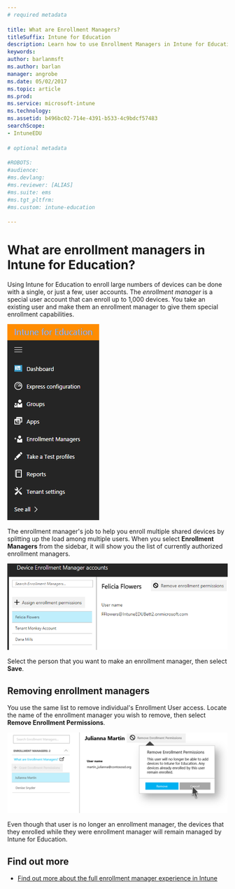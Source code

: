 ```yaml
---
# required metadata

title: What are Enrollment Managers?
titleSuffix: Intune for Education
description: Learn how to use Enrollment Managers in Intune for Education.
keywords:
author: barlanmsft
ms.author: barlan
manager: angrobe
ms.date: 05/02/2017
ms.topic: article
ms.prod:
ms.service: microsoft-intune
ms.technology:
ms.assetid: b496bc02-714e-4391-b533-4c9bdcf57483
searchScope:
- IntuneEDU

# optional metadata

#ROBOTS:
#audience:
#ms.devlang:
#ms.reviewer: [ALIAS]
#ms.suite: ems
#ms.tgt_pltfrm:
#ms.custom: intune-education

---
```


# What are enrollment managers in Intune for Education?

Using Intune for Education to enroll large numbers of devices can be done with a single, or just a few, user accounts. The _enrollment manager_ is a special user account that can enroll up to 1,000 devices. You take an existing user and make them an enrollment manager to give them special enrollment capabilities.

  ![Dashboard left hand side](./media/dashboard-002-left-sidebar-list.png)

The enrollment manager's job to help you enroll multiple shared devices by splitting up the load among multiple users. When you select __Enrollment Managers__ from the sidebar, it will show you the list of currently authorized enrollment managers.

  ![Current enrollment managers list, one person represented](./media/enroll-mgrs-001-current-list-of-mgrs.png)

Select the person that you want to make an enrollment manager, then select __Save__.

## Removing enrollment managers

You use the same list to remove individual's Enrollment User access. Locate the name of the enrollment manager you wish to remove, then select **Remove Enrollment Permissions**.

  ![Remove enrollment permissions button selected while viewing an individual enrollment manager's page](./media/enroll-mgrs-003-remove-enrollment-permissions.png)

Even though that user is no longer an enrollment manager, the devices that they enrolled while they were enrollment manager will remain managed by Intune for Education.

## Find out more

- [Find out more about the full enrollment manager experience in Intune](https://docs.microsoft.com/intune/deploy-use/enroll-corporate-owned-devices-with-the-device-enrollment-manager-in-microsoft-intune)
